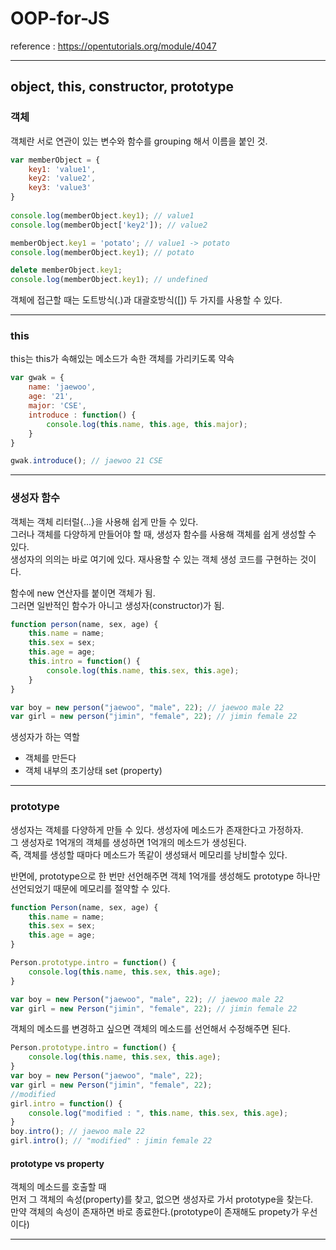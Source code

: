 # OOP-for-JS
reference : https://opentutorials.org/module/4047
* * *
## object, this, constructor, prototype

### 객체

객체란 서로 연관이 있는 변수와 함수를 grouping 해서 이름을 붙인 것.

```JavaScript
var memberObject = {
    key1: 'value1',
    key2: 'value2',
    key3: 'value3'
}
 
console.log(memberObject.key1); // value1
console.log(memberObject['key2']); // value2

memberObject.key1 = 'potato'; // value1 -> potato
console.log(memberObject.key1); // potato

delete memberObject.key1;
console.log(memberObject.key1); // undefined    
```

객체에 접근할 때는 도트방식(.)과 대괄호방식([]) 두 가지를 사용할 수 있다.

* * *

### this

this는 this가 속해있는 메소드가 속한 객체를 가리키도록 약속

```JavaScript
var gwak = {
    name: 'jaewoo',
    age: '21',
    major: 'CSE',
    introduce : function() {
        console.log(this.name, this.age, this.major);
    }
}

gwak.introduce(); // jaewoo 21 CSE
```

* * *

### 생성자 함수

객체는 객체 리터럴{...}을 사용해 쉽게 만들 수 있다. <br>
그러나 객체를 다양하게 만들어야 할 때, 생성자 함수를 사용해 객체를 쉽게 생성할 수 있다. <br>
생성자의 의의는 바로 여기에 있다. 재사용할 수 있는 객체 생성 코드를 구현하는 것이다. <br>

함수에 new 연산자를 붙이면 객체가 됨. <br>
그러면 일반적인 함수가 아니고 생성자(constructor)가 됨.

```JavaScript
function person(name, sex, age) {
    this.name = name;
    this.sex = sex;
    this.age = age;
    this.intro = function() {
        console.log(this.name, this.sex, this.age);
    }
}

var boy = new person("jaewoo", "male", 22); // jaewoo male 22
var girl = new person("jimin", "female", 22); // jimin female 22
```

생성자가 하는 역할
- 객체를 만든다
- 객체 내부의 초기상태 set (property)

* * *
### prototype

생성자는 객체를 다양하게 만들 수 있다. 생성자에 메소드가 존재한다고 가정하자. <br>
그 생성자로 1억개의 객체를 생성하면 1억개의 메소드가 생성된다. <br>
즉, 객체를 생성할 때마다 메소드가 똑같이 생성돼서 메모리를 낭비할수 있다.

반면에, prototype으로 한 번만 선언해주면 객체 1억개를 생성해도 prototype 하나만 선언되었기 때문에 메모리를 절약할 수 있다.

```JavaScript
function Person(name, sex, age) {
    this.name = name;
    this.sex = sex;
    this.age = age;
}

Person.prototype.intro = function() {
    console.log(this.name, this.sex, this.age);
}

var boy = new Person("jaewoo", "male", 22); // jaewoo male 22
var girl = new Person("jimin", "female", 22); // jimin female 22
```

객체의 메소드를 변경하고 싶으면 객체의 메소드를 선언해서 수정해주면 된다.


```JavaScript
Person.prototype.intro = function() {
    console.log(this.name, this.sex, this.age);
}
var boy = new Person("jaewoo", "male", 22); 
var girl = new Person("jimin", "female", 22); 
//modified
girl.intro = function() {
    console.log("modified : ", this.name, this.sex, this.age);
}
boy.intro(); // jaewoo male 22
girl.intro(); // "modified" : jimin female 22
```

#### prototype vs property

객체의 메소드를 호출할 때 <br>
먼저 그 객체의 속성(property)를 찾고, 없으면 생성자로 가서 prototype을 찾는다. <br>
만약 객체의 속성이 존재하면 바로 종료한다.(prototype이 존재해도 propety가 우선이다)

* * *

